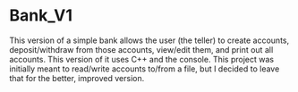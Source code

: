 # Bank_V1
This version of a simple bank allows the user (the teller) to create accounts, deposit/withdraw from those accounts, view/edit them, and print out all accounts. This version of it uses C++ and the console. This project was initially meant to read/write accounts to/from a file, but I decided to leave that for the better, improved version.
